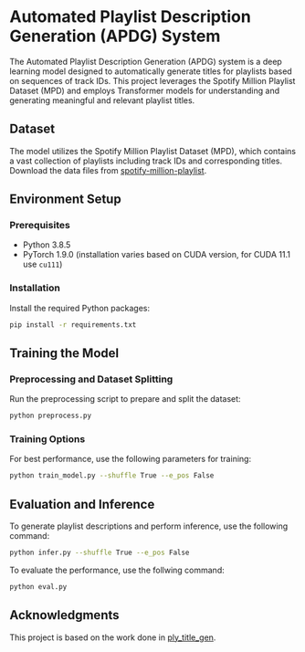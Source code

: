 # Automated Playlist Description Generation (APDG) System

The Automated Playlist Description Generation (APDG) system is a deep learning model designed to automatically generate titles for playlists based on sequences of track IDs. This project leverages the Spotify Million Playlist Dataset (MPD) and employs Transformer models for understanding and generating meaningful and relevant playlist titles.

## Dataset
The model utilizes the Spotify Million Playlist Dataset (MPD), which contains a vast collection of playlists including track IDs and corresponding titles. Download the data files from [spotify-million-playlist](https://www.aicrowd.com/challenges/spotify-million-playlist-dataset-challenge/dataset_files).


## Environment Setup

### Prerequisites
- Python 3.8.5
- PyTorch 1.9.0 (installation varies based on CUDA version, for CUDA 11.1 use `cu111`)

### Installation
Install the required Python packages:
```bash
pip install -r requirements.txt
```

## Training the Model

### Preprocessing and Dataset Splitting
Run the preprocessing script to prepare and split the dataset:

```bash
python preprocess.py
```

### Training Options

For best performance, use the following parameters for training:

```bash
python train_model.py --shuffle True --e_pos False
```
## Evaluation and Inference
To generate playlist descriptions and perform inference, use the following command:
```bash
python infer.py --shuffle True --e_pos False
```

To evaluate the performance, use the follwing command:
```bash
python eval.py
```

## Acknowledgments
This project is based on the work done in [ply_title_gen](https://github.com/seungheondoh/ply_title_gen.git).
